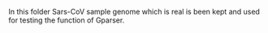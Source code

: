 In this folder Sars-CoV sample genome which is real is been kept and used for testing the function of Gparser.
